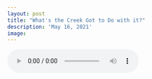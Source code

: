 ```yaml
---
layout: post
title: "What's the Creek Got to Do with it?"
description: 'May 16, 2021'
image:
---
```


<audio controls preload="metadata">
  <source src="https://docs.google.com/uc?export=open&id=1XXxY-Nz2VbytpYVuQB0wyr-YMY1UJ-Pv" type="audio/mp3">
Your browser does not support the audio element.
</audio>

